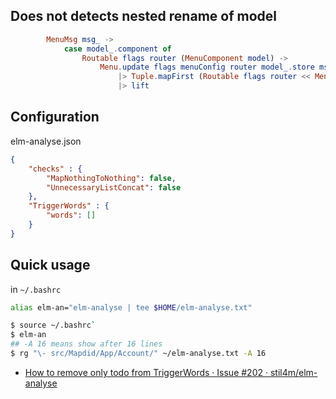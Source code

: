 ## Does not detects nested rename of model

```elm
        MenuMsg msg_ ->
            case model_.component of
                Routable flags router (MenuComponent model) ->
                    Menu.update flags menuConfig router model_.store msg_ model
                        |> Tuple.mapFirst (Routable flags router << MenuComponent)
                        |> lift
```

## Configuration

elm-analyse.json

```json
{
    "checks" : {
        "MapNothingToNothing": false,
        "UnnecessaryListConcat": false
    },
    "TriggerWords" : {
        "words": []
    }
}
```

## Quick usage

in `~/.bashrc`

```bash
alias elm-an="elm-analyse | tee $HOME/elm-analyse.txt"
```

```bash
$ source ~/.bashrc`
$ elm-an
## -A 16 means show after 16 lines
$ rg "\- src/Mapdid/App/Account/" ~/elm-analyse.txt -A 16
```

- [How to remove only todo from TriggerWords · Issue #202 · stil4m/elm-analyse](https://github.com/stil4m/elm-analyse/issues/202)
